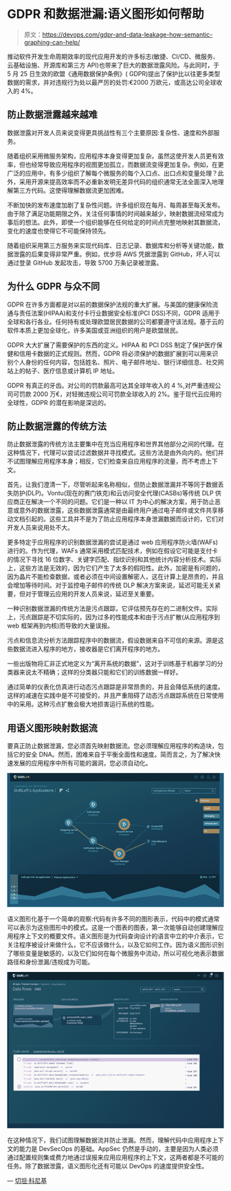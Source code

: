 # GDPR 和数据泄漏:语义图形如何帮助

> 原文：<https://devops.com/gdpr-and-data-leakage-how-semantic-graphing-can-help/>

推动软件开发生命周期效率的现代应用开发的许多标志(敏捷、CI/CD、微服务、云基础设施、开源库和第三方 API)也带来了巨大的数据泄露风险。与此同时，于 5 月 25 日生效的欧盟《通用数据保护条例》( GDPR)提出了保护比以往更多类型数据的需求，并对违规行为处以最严厉的处罚:€2000 万欧元，或高达公司全球收入的 4%。

## **防止数据泄露越来越难** 

数据泄露对开发人员来说变得更具挑战性有三个主要原因:复杂性、速度和外部服务。

随着组织采用微服务架构，应用程序本身变得更加复杂。虽然这使开发人员更有效率，但也经常导致应用程序的视图更加孤立，而数据流变得更加复杂。例如，在更广泛的应用中，有多少组织了解每个微服务的每个入口点、出口点和变量处理？此外，采用开源来提高效率而不必重新发明无差异代码的组织通常无法全面深入地理解第三方代码。这使得理解数据流更加困难。

不断加快的发布速度加剧了复杂性问题。许多组织现在每月、每周甚至每天发布。由于除了满足功能期限之外，关注任何事情的时间越来越少，映射数据流经常成为事后的想法。此外，即使一个组织能够在任何给定的时间点完整地映射其数据流，变化的速度也使得它不可能保持领先。

随着组织采用第三方服务来实现代码库、日志记录、数据库和分析等关键功能，数据泄露的后果变得非常严重。例如，优步将 AWS 凭据泄露到 GitHub，坏人可以通过登录 GitHub 发起攻击，导致 5700 万条记录被泄露。

## **为什么 GDPR 与众不同**

GDPR 在许多方面都是对以前的数据保护法规的重大扩展。与美国的健康保险流通与责任法案(HIPAA)和支付卡行业数据安全标准(PCI DSS)不同，GDPR 适用于全球和各行各业。任何持有或处理欧盟居民数据的公司都要遵守该法规。基于云的软件本质上更加全球化，许多美国或亚洲组织的用户是欧盟居民。

GDPR 大大扩展了需要保护的东西的定义。HIPAA 和 PCI DSS 制定了保护医疗保健和信用卡数据的正式规则。然而，GDPR 将必须保护的数据扩展到可以用来识别个人身份的任何内容，包括姓名、照片、电子邮件地址、银行详细信息、社交网站上的帖子、医疗信息或计算机 IP 地址。

GDPR 有真正的牙齿。对公司的罚款最高可达其全球年收入的 4 %,对严重违规公司可罚款 2000 万€，对轻微违规公司可罚款全球收入的 2%。鉴于现代云应用的全球性，GDPR 的潜在影响是深远的。

## **防止数据泄露的传统方法**

防止数据泄露的传统方法主要集中在充当应用程序和世界其他部分之间的代理。在这种情况下，代理可以尝试过滤数据并寻找模式。这些方法是由外向内的。他们并不试图理解应用程序本身；相反，它们检查来自应用程序的流量，而不考虑上下文。

首先，让我们澄清一下，尽管听起来名称相似，但防止数据泄漏并不等同于数据丢失防护(DLP)。Vontu(现在的赛门铁克)和云访问安全代理(CASBs)等传统 DLP 供应商正在解决一个不同的问题。它们是一种以 IT 为中心的解决方案，用于防止恶意或意外的数据泄露，这些数据泄露通常是由最终用户通过电子邮件或文件共享移动文档引起的。这些工具并不是为了防止应用程序本身泄漏数据而设计的，它们对开发人员来说用处不大。

更多特定于应用程序的识别数据泄漏的尝试是通过 web 应用程序防火墙(WAFs)进行的。作为代理，WAFs 通常采用模式匹配技术，例如在假设它可能是支付卡的情况下寻找 16 位数字、关键字匹配、指纹识别和其他统计内容分析技术。实际上，这些方法是无效的，因为它们产生了太多的假阳性。此外，加密是有问题的，因为晶片不能检查数据，或者必须在中间设置解密人，这在计算上是昂贵的，并且会增加等待时间。对于监控电子邮件的传统 DLP 解决方案来说，延迟可能无关紧要，但对于管理云应用的开发人员来说，延迟至关重要。

一种识别数据泄漏的传统方法是污点跟踪，它评估预先存在的二进制文件。实际上，污点跟踪是不切实际的，因为过多的性能成本和由于污点扩散(从应用程序到 web 框架再到内核)而导致的大量误报。

污点和信息流分析方法跟踪程序中的数据流，假设数据来自不可信的来源。源是这些数据流进入程序的地方，接收器是它们离开程序的地方。

一些出版物将汇非正式地定义为“离开系统的数据”，这对于训练基于机器学习的分类器来说太不精确；这样的分类器只能和它们的训练数据一样好。

通过简单的仪表化仿真进行动态污点跟踪是非常昂贵的，并且会降低系统的速度。这样的减速在实践中是不可接受的，并且严重阻碍了动态污点跟踪系统在日常使用中的采用。这种污点扩散会极大地损害运行系统的性能。

## **用语义图形映射数据流**

要真正防止数据泄漏，您必须首先映射数据流。您必须理解应用程序的构造块，包括它的安全 DNA。然而，困难来自于平衡全面性和速度。简而言之，为了解决快速发展的应用程序中所有可能的漏洞，您必须自动化。

![](img/fe3426ad669aac3608acc8fa03b374a8.png)

语义图形化基于一个简单的观察:代码有许多不同的图形表示，代码中的模式通常可以表示为这些图形中的模式。这是一个图表的图表，第一次能够自动创建理解应用程序上下文的概要文件。语义图形是为代码查询设计的语言中立的中介表示，它关注程序被设计来做什么，它不应该做什么，以及它如何工作。因为语义图形识别了哪些变量是敏感的，以及它们如何在每个微服务中流动，所以可视化地表示数据路径和身份泄漏/违规成为可能。

![](img/c2c72ad5aeb5eb927374be3df17c1ad8.png)

在这种情况下，我们试图理解数据流并防止泄漏。然而，理解代码中应用程序上下文的能力是 DevSecOps 的基础。AppSec 仍然是手动的，主要是因为人类必须通过配置规则集或费力地通过误报来应用应用程序的上下文，这两者都是不可能的任务。除了数据泄露，语义图形化还有可能以 DevOps 的速度提供安全性。

— [切坦·科尼基](https://devops.com/author/chetan-conikee/)
